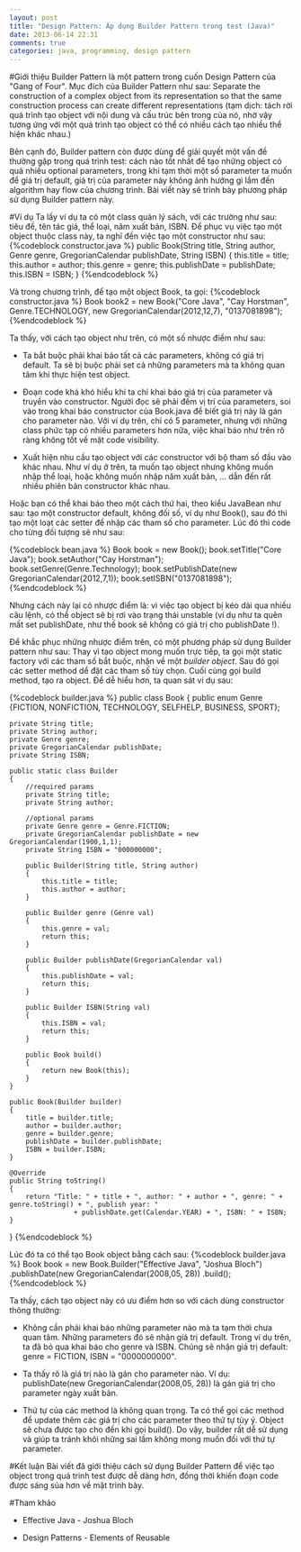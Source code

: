 ```yaml
---
layout: post
title: "Design Pattern: Áp dụng Builder Pattern trong test (Java)"
date: 2013-06-14 22:31
comments: true
categories: java, programming, design pattern 
---
```


#Giới thiệu 
Builder Pattern là một pattern trong cuốn Design Pattern của "Gang of Four". Mục đích của Builder Pattern như sau: Separate the construction of a complex object from its representation so that the same construction process can
create different representations (tạm dịch: tách rời quá trình tạo object với nội dung và cấu trúc bên trong của nó, nhờ vậy tương ứng với một quá trình tạo object có thể có nhiều cách tạo nhiều thể hiện khác nhau.) 

Bên cạnh đó, Builder pattern còn được dùng để giải quyết một vấn đề thường gặp trong quá trình test: cách nào tốt nhất để tạo những object có quá nhiều optional parameters, trong khi tạm thời một số parameter ta muốn để giá trị default, giá trị của parameter này không ảnh hưởng gì lắm đến algorithm hay flow của chương trình. Bài viết này sẽ trình bày phương pháp sử dụng Builder pattern này.   

#Ví dụ 
Ta lấy ví dụ ta có một class quản lý sách, với các trường như sau: tiêu đề, tên tác giả, thể loại, năm xuất bản, ISBN. Để phục vụ việc tạo một object thuộc class này, ta nghĩ đến việc tạo một constructor như sau: 
{%codeblock constructor.java %}
	public Book(String title, String author, Genre genre, GregorianCalendar publishDate, String ISBN)
	{
		this.title = title;
		this.author = author;
		this.genre = genre;
		this.publishDate = publishDate;
		this.ISBN = ISBN;
	}
{%endcodeblock %}

Và trong chương trình, để tạo một object Book, ta gọi: 
{%codeblock constructor.java %}
Book book2 = new Book("Core Java", "Cay Horstman", Genre.TECHNOLOGY, new GregorianCalendar(2012,12,7), "0137081898");
{%endcodeblock %}

Ta thấy, với cách tạo object như trên, có một số nhược điểm như sau: 

- Ta bắt buộc phải khai báo tất cả các parameters, không có giá trị default. Ta sẽ bị buộc phải set cả những parameters mà ta không quan tâm khi thực hiện test object. 

- Đoạn code khá khó hiểu khi ta chỉ khai báo giá trị của parameter và truyền vào constructor. Người đọc sẽ phải đếm vị trí của parameters, soi vào trong khai báo constructor của Book.java để biết giá trị này là gán cho parameter nào. Với ví dụ trên, chỉ có 5 parameter, nhưng với những class phức tạp có nhiều parameters hơn nữa, việc khai báo như trên rõ ràng không tốt về mặt code visibility. 

- Xuất hiện nhu cầu tạo object với các constructor với bộ tham số đầu vào khác nhau. Như ví dụ ở trên, ta muốn tạo object nhưng không muốn nhập thể loại, hoặc không muốn nhập năm xuất bản, ... dẫn đến rất nhiều phiên bản constructor khác nhau. 

Hoặc bạn có thể khai báo theo một cách thứ hai, theo kiểu JavaBean như sau: tạo một constructor default, không đối số, ví dụ như Book(), sau đó thì tạo một loạt các setter để nhập các tham số cho parameter. Lúc đó thì code cho từng đối tượng sẽ như sau: 

{%codeblock bean.java %}
Book book = new Book();
book.setTitle("Core Java");
book.setAuthor("Cay Horstman");
book.setGenre(Genre.Technology);
book.setPublishDate(new GregorianCalendar(2012,7,1));
book.setISBN("0137081898"); 
{%endcodeblock %}

Nhưng cách này lại có nhược điểm là: vì việc tạo object bị kéo dài qua nhiều câu lệnh, có thể object sẽ bị rơi vào trạng thái unstable (ví dụ như ta quên mất set publishDate, như thế book sẽ không có giá trị cho publishDate !). 
 
Để khắc phục những nhược điểm trên, có một phương pháp sử dụng Builder pattern như sau: Thay vì tạo object mong muốn trực tiếp, ta gọi một static factory với các tham số bắt buộc, nhận về một *builder object*. Sau đó gọi các setter method dể đặt các tham số tùy chọn. Cuối cùng gọi build method, tạo ra object. Để dễ hiểu hơn, ta quan sát ví dụ sau:  

{%codeblock builder.java %}
public class Book {
	public enum Genre {FICTION, NONFICTION, TECHNOLOGY, SELFHELP, BUSINESS, SPORT};
	
	private String title;
	private String author;
	private Genre genre;
	private GregorianCalendar publishDate;
	private String ISBN;
	
	public static class Builder
	{
		//required params
		private String title;
		private String author;
		
		//optional params
		private Genre genre = Genre.FICTION;
		private GregorianCalendar publishDate = new GregorianCalendar(1900,1,1);
		private String ISBN = "000000000";
		
		public Builder(String title, String author)
		{
			this.title = title;
			this.author = author;
		}
		
		public Builder genre (Genre val)
		{
			this.genre = val;
			return this;
		}
		
		public Builder publishDate(GregorianCalendar val)
		{
			this.publishDate = val;
			return this;
		}
		
		public Builder ISBN(String val)
		{
			this.ISBN = val;
			return this;
		}
		
		public Book build()
		{
			return new Book(this);
		}
	}
	
	public Book(Builder builder)
	{
		title = builder.title;
		author = builder.author;
		genre = builder.genre;
		publishDate = builder.publishDate;
		ISBN = builder.ISBN;
	}
	
	@Override
	public String toString()
	{
		return "Title: " + title + ", author: " + author + ", genre: " + genre.toString() + ", publish year: " 
					+ publishDate.get(Calendar.YEAR) + ", ISBN: " + ISBN;
	}
	
}
{%endcodeblock %}

Lúc đó ta có thể tạo Book object bằng cách sau: 
{%codeblock builder.java %}
		Book book = new Book.Builder("Effective Java", "Joshua Bloch")
						.publishDate(new GregorianCalendar(2008,05, 28))
						.build();
{%endcodeblock %}

Ta thấy, cách tạo object này có ưu điểm hơn so với cách dùng constructor thông thường: 

- Không cần phải khai báo những parameter nào mà ta tạm thời chưa quan tâm. Những parameters đó sẽ nhận giá trị default. Trong ví dụ trên, ta đã bỏ qua khai báo cho genre và ISBN. Chúng sẽ nhận giá trị default: genre = FICTION, ISBN = "0000000000". 

- Ta thấy rõ là giá trị nào là gán cho parameter nào. Ví dụ: publishDate(new GregorianCalendar(2008,05, 28)) là gán giá trị cho parameter ngày xuất bản. 
- Thứ tự của các method là không quan trọng. Ta có thể gọi các method để update thêm các giá trị cho các parameter theo thứ tự tùy ý. Object sẽ chưa được tạo cho đến khi gọi build(). Do vậy, builder rất dễ sử dụng và giúp ta tránh khỏi những sai lầm không mong muốn đối với thứ tự parameter. 

#Kết luận 
Bài viết đã giới thiệu cách sử dụng Builder Pattern để việc tạo object trong quá trinh test được dễ dàng hơn, đồng thời khiến đoạn code được sáng sủa hơn về mặt trình bày.  

#Tham khảo 

- Effective Java - Joshua Bloch 

- Design Patterns - Elements of Reusable
